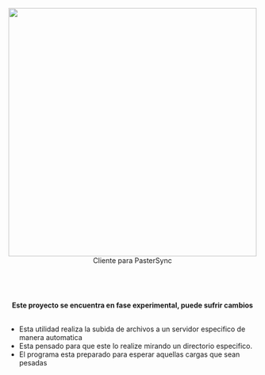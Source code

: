 <p align="center">
  <img width="500" src="https://github.com/gusgeek/PasterSync-Client/blob/main/logo.svg">
  <br>
  Cliente para PasterSync
</p>


#

<p align="center">
  <br><br>
  <strong>
    Este proyecto se encuentra en fase experimental, puede sufrir cambios
  </strong>
  <br><br>
</p>

- Esta utilidad realiza la subida de archivos a un servidor especifico de manera automatica
- Esta pensado para que este lo realize mirando un directorio especifico. 
- El programa esta preparado para esperar aquellas cargas que sean pesadas


